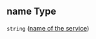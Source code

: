 ## name Type

`string` ([name of the service](btpsa-usecase-properties-services-items-properties-name-of-the-service.md))
